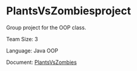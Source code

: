 # PlantsVsZombiesproject
Group project for the OOP class.

Team Size: 3

Language: Java OOP

Document: [PlantsVsZombies](https://docs.google.com/document/d/1J9dfw1KrHPpwsUndS_tbU_YqAw07KwIN/edit?usp=sharing&ouid=103407271699343461562&rtpof=true&sd=true)
